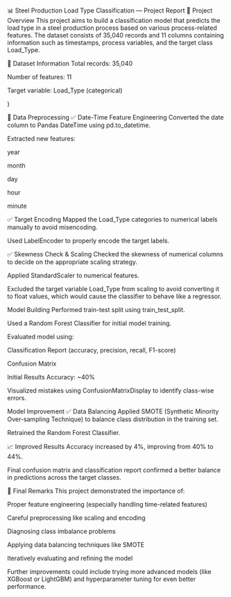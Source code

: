 📊 Steel Production Load Type Classification — Project Report
📌 Project Overview
This project aims to build a classification model that predicts the load type in a steel production process based on various process-related features. The dataset consists of 35,040 records and 11 columns containing information such as timestamps, process variables, and the target class Load_Type.

📑 Dataset Information
Total records: 35,040

Number of features: 11

Target variable: Load_Type (categorical)

)

🔧 Data Preprocessing
✅ Date-Time Feature Engineering
Converted the date column to Pandas DateTime using pd.to_datetime.

Extracted new features:

year

month

day

hour

minute

✅ Target Encoding
Mapped the Load_Type categories to numerical labels manually to avoid misencoding.

Used LabelEncoder to properly encode the target labels.

✅ Skewness Check & Scaling
Checked the skewness of numerical columns to decide on the appropriate scaling strategy.

Applied StandardScaler to numerical features.

Excluded the target variable Load_Type from scaling to avoid converting it to float values, which would cause the classifier to behave like a regressor.

Model Building
Performed train-test split using train_test_split.

Used a Random Forest Classifier for initial model training.

Evaluated model using:

Classification Report (accuracy, precision, recall, F1-score)

Confusion Matrix

Initial Results
Accuracy: ~40%

Visualized mistakes using ConfusionMatrixDisplay to identify class-wise errors.

Model Improvement
✅ Data Balancing
Applied SMOTE (Synthetic Minority Over-sampling Technique) to balance class distribution in the training set.

Retrained the Random Forest Classifier.

📈 Improved Results
Accuracy increased by 4%, improving from 40% to 44%.

Final confusion matrix and classification report confirmed a better balance in predictions across the target classes.

📌 Final Remarks
This project demonstrated the importance of:

Proper feature engineering (especially handling time-related features)

Careful preprocessing like scaling and encoding

Diagnosing class imbalance problems

Applying data balancing techniques like SMOTE

Iteratively evaluating and refining the model

Further improvements could include trying more advanced models (like XGBoost or LightGBM) and hyperparameter tuning for even better performance.
